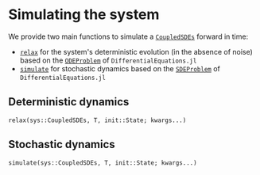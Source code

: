 # Simulating the system

We provide two main functions to simulate a [`CoupledSDEs`](@ref) forward in time:
* [`relax`](@ref) for the system's deterministic evolution (in the absence of noise) based on the [`ODEProblem`](https://diffeq.sciml.ai/stable/types/ode_types/#SciMLBase.ODEProblem) of `DifferentialEquations.jl`
* [`simulate`](@ref) for stochastic dynamics based on the [`SDEProblem`](https://diffeq.sciml.ai/stable/types/sde_types/#SciMLBase.SDEProblem) of `DifferentialEquations.jl`

## Deterministic dynamics
```@docs
relax(sys::CoupledSDEs, T, init::State; kwargs...)
```

## Stochastic dynamics

```@docs
simulate(sys::CoupledSDEs, T, init::State; kwargs...)
```